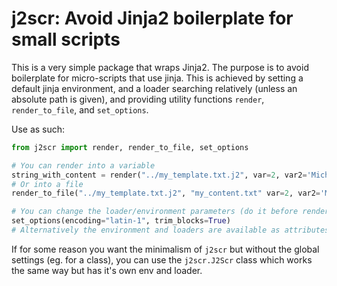 # j2scr: Avoid Jinja2 boilerplate for small scripts
This is a very simple package that wraps Jinja2.
The purpose is to avoid boilerplate for micro-scripts that use jinja.
This is achieved by setting a default jinja environment, and a loader searching relatively (unless
an absolute path is given), and providing utility functions `render`, `render_to_file`, and
`set_options`.

Use as such:

```python
from j2scr import render, render_to_file, set_options

# You can render into a variable
string_with_content = render("../my_template.txt.j2", var=2, var2='Michael')
# Or into a file
render_to_file("../my_template.txt.j2", "my_content.txt" var=2, var2='Michael')

# You can change the loader/environment parameters (do it before rendering, of course):
set_options(encoding="latin-1", trim_blocks=True)
# Alternatively the environment and loaders are available as attributes.
```

If for some reason you want the minimalism of `j2scr` but without the global settings (eg. for a
class), you can use the `j2scr.J2Scr` class which works the same way but has it's own env and loader.
